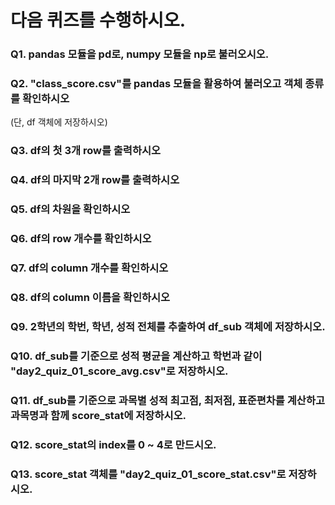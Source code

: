 # 다음 퀴즈를 수행하시오.

### Q1. pandas 모듈을 pd로, numpy 모듈을 np로 불러오시오.

### Q2. "class_score.csv"를 pandas 모듈을 활용하여 불러오고 객체 종류를 확인하시오
(단, df 객체에 저장하시오)

### Q3. df의 첫 3개 row를 출력하시오

### Q4. df의 마지막 2개 row를 출력하시오

### Q5. df의 차원을 확인하시오

### Q6. df의 row 개수를 확인하시오

### Q7. df의 column 개수를 확인하시오

### Q8. df의 column 이름을 확인하시오

### Q9. 2학년의 학번, 학년, 성적 전체를 추출하여 df_sub 객체에 저장하시오.
 
### Q10. df_sub를 기준으로 성적 평균을 계산하고 학번과 같이 "day2_quiz_01_score_avg.csv"로 저장하시오.

### Q11. df_sub를 기준으로 과목별 성적 최고점, 최저점, 표준편차를 계산하고 과목명과 함께 score_stat에 저장하시오.

### Q12. score_stat의 index를 0 ~ 4로 만드시오.

### Q13. score_stat 객체를 "day2_quiz_01_score_stat.csv"로 저장하시오.
